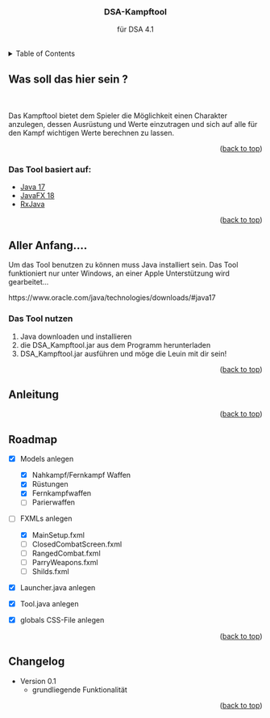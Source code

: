 <div id="top"></div>

<br>
<h3 style="text-align: center;">DSA-Kampftool</h3>
<div style="text-align: center;">
  <p style="text-align: center;">
    für DSA 4.1
  </p>
</div>
<br>

<!-- TABLE OF CONTENTS -->
<details>
  <summary>Table of Contents</summary>
  <ol>
    <li>
      <a href="#Was-soll-das-hier-sein">Was soll das hier sein</a>
      <ul>
        <li><a href="#built-with">Built With</a></li>
      </ul>
    </li>
    <li>
      <a href="#Was-soll-das-hier-sein">Getting Started</a>
      <ul>
        <li><a href="#prerequisites">Prerequisites</a></li>
        <li><a href="#installation">Installation</a></li>
      </ul>
    </li>
    <li><a href="#usage">Usage</a></li>
    <li><a href="#roadmap">Roadmap</a></li>
    <li><a href="#changelog">Changelog</a></li>
  </ol>
</details>


<!-- WAS SOLL DAS HIER SEIN -->
<div id="Was-soll-das-hier-sein"></div>

## Was soll das hier sein ?
<br>
<br>
Das Kampftool bietet dem Spieler die Möglichkeit einen Charakter anzulegen, dessen Ausrüstung und Werte einzutragen und sich auf alle für den Kampf wichtigen Werte berechnen zu lassen. 

<p style="text-align: right;">(<a href="#top">back to top</a>)</p>

<div id="built-with"></div>

### Das Tool basiert auf:

* [Java 17](https://www.oracle.com/java/)
* [JavaFX 18](https://openjfx.io/)
* [RxJava](https://reactivex.io/)

<p style="text-align: right;">(<a href="#top">back to top</a>)</p>

<!-- ALLER ANFANG -->
<div id="aller-anfang"></div>

## Aller Anfang....

Um das Tool benutzen zu können muss Java installiert sein. Das Tool funktioniert nur unter Windows, an einer Apple Unterstützung wird gearbeitet...


<div id="prerequisites"></div>
  https://www.oracle.com/java/technologies/downloads/#java17

<div id="installation"></div>

### Das Tool nutzen

1. Java downloaden und installieren
2. die DSA_Kampftool.jar aus dem Programm  herunterladen
3. DSA_Kampftool.jar ausführen und möge die Leuin mit dir sein!

<p style="text-align: right;">(<a href="#top">back to top</a>)</p>

<div id="usage"></div>

<!-- USAGE EXAMPLES -->
## Anleitung

<p style="text-align: right;">(<a href="#top">back to top</a>)</p>


<div id="roadmap"></div>
<!-- ROADMAP -->

## Roadmap

- [X] Models anlegen
  - [X] Nahkampf/Fernkampf Waffen
  - [X] Rüstungen
  - [X] Fernkampfwaffen
  - [ ] Parierwaffen
- [ ] FXMLs anlegen
  - [X] MainSetup.fxml
  - [ ] ClosedCombatScreen.fxml
  - [ ] RangedCombat.fxml
  - [ ] ParryWeapons.fxml
  - [ ] Shilds.fxml
- [X] Launcher.java anlegen
- [X] Tool.java anlegen
- [X] globals CSS-File anlegen


<p style="text-align: right;">(<a href="#top">back to top</a>)</p>


<div id="changelog"></div>
<!-- CHANGELOG -->

## Changelog

- Version 0.1
  - grundliegende Funktionalität


<p style="text-align: right;">(<a href="#top">back to top</a>)</p>



<!-- MARKDOWN LINKS & IMAGES -->
<!-- https://www.markdownguide.org/basic-syntax/#reference-style-links -->
[contributors-shield]: https://img.shields.io/github/contributors/sekassel/stp-22-team-h.svg?style=for-the-badge
[contributors-url]: https://github.com/sekassel/stp-22-team-h/graphs/contributors
[product-screenshot]: images/pioneers.png
